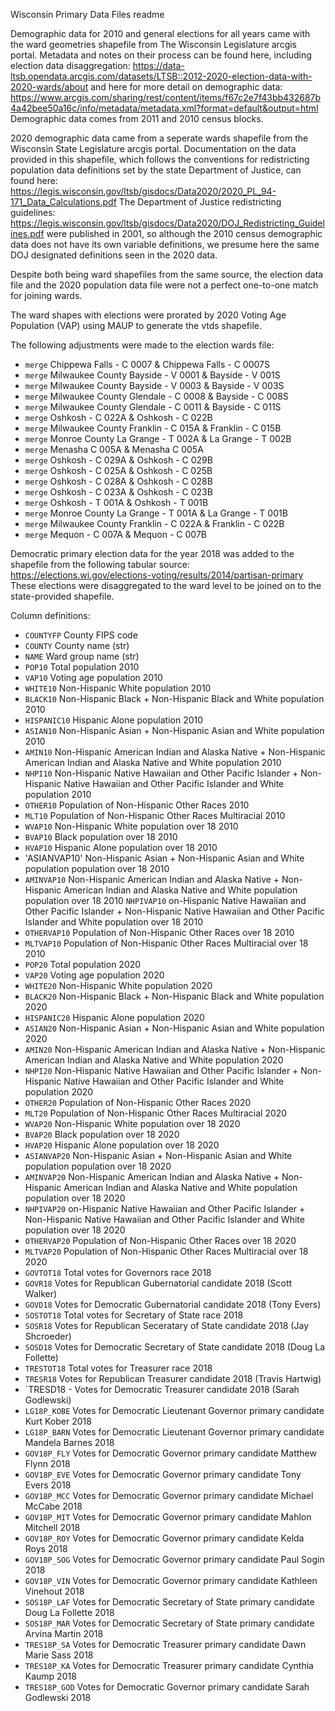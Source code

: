 Wisconsin Primary Data Files readme

Demographic data for 2010 and general elections for all years came with the ward geometries shapefile from The Wisconsin Legislature arcgis portal.
Metadata and notes on their process can be found here, including election data disaggregation: https://data-ltsb.opendata.arcgis.com/datasets/LTSB::2012-2020-election-data-with-2020-wards/about
and here for more detail on demographic data: https://www.arcgis.com/sharing/rest/content/items/f67c2e7f43bb432687b4a42bee50a16c/info/metadata/metadata.xml?format=default&output=html
Demographic data comes from 2011 and 2010 census blocks.

2020 demographic data came from a seperate wards shapefile from the Wisconsin State Legislature arcgis portal. 
Documentation on the data provided in this shapefile, which follows the conventions for redistricting population data definitions set by the state Department of Justice, can found here:
https://legis.wisconsin.gov/ltsb/gisdocs/Data2020/2020_PL_94-171_Data_Calculations.pdf
The Department of Justice redistricting guidelines: https://legis.wisconsin.gov/ltsb/gisdocs/Data2020/DOJ_Redistricting_Guidelines.pdf were published in 2001, so although the 2010 census demographic data does not have its own variable definitions, we presume here the same DOJ designated definitions seen in the 2020 data.

Despite both being ward shapefiles from the same source, the election data file and the 2020 population data file were not a perfect one-to-one match for joining wards.

The ward shapes with elections were prorated by 2020 Voting Age Population (VAP) using MAUP to generate the vtds shapefile.

The following adjustments were made to the election wards file:
- `merge` Chippewa Falls - C 0007 & Chippewa Falls - C 0007S
- `merge` Milwaukee County Bayside - V 0001 & Bayside - V 001S
-	`merge` Milwaukee County Bayside - V 0003 & Bayside - V 003S
-	`merge` Milwaukee County Glendale - C 0008 & Bayside - C 008S
-	`merge` Milwaukee County Glendale - C 0011 & Bayside - C 011S
-	`merge` Oshkosh - C 022A & Oshkosh - C 022B
-	`merge` Milwaukee County Franklin - C 015A & Franklin - C 015B
-	`merge` Monroe County La Grange - T 002A & La Grange - T 002B
-	`merge` Menasha C 005A & Menasha C 005A
-	`merge` Oshkosh - C 029A & Oshkosh - C 029B
-	`merge` Oshkosh - C 025A & Oshkosh - C 025B
-	`merge` Oshkosh - C 028A & Oshkosh - C 028B
-	`merge` Oshkosh - C 023A & Oshkosh - C 023B
-	`merge` Oshkosh - T 001A & Oshkosh - T 001B
-	`merge` Monroe County La Grange - T 001A & La Grange - T 001B
-	`merge` Milwaukee County Franklin - C 022A & Franklin - C 022B
-	`merge` Mequon - C 007A & Mequon - C 007B

Democratic primary election data for the year 2018 was added to the shapefile from the following tabular source: https://elections.wi.gov/elections-voting/results/2014/partisan-primary
These elections were disaggregated to the ward level to be joined on to the state-provided shapefile.

Column definitions:

-	`COUNTYFP` County FIPS code
-	`COUNTY` County name (str)
-	`NAME` Ward group name (str) 
-	`POP10` Total population 2010
-	`VAP10` Voting age population 2010
-	`WHITE10` Non-Hispanic White population 2010
-	`BLACK10` Non-Hispanic Black + Non-Hispanic Black and White population 2010
-	`HISPANIC10` Hispanic Alone population 2010
-	`ASIAN10` Non-Hispanic Asian + Non-Hispanic Asian and White population 2010
-	`AMIN10` Non-Hispanic American Indian and Alaska Native + Non-Hispanic American Indian and Alaska Native and White population 2010
-	`NHPI10` Non-Hispanic Native Hawaiian and Other Pacific Islander + Non-Hispanic Native Hawaiian and Other Pacific Islander and White population 2010
-	`OTHER10` Population of Non-Hispanic Other Races 2010
-	`MLT10` Population of Non-Hispanic Other Races Multiracial 2010
-	`WVAP10` Non-Hispanic White population over 18 2010
-	`BVAP10` Black population over 18 2010
-	`HVAP10` Hispanic Alone population over 18 2010
-	'ASIANVAP10' Non-Hispanic Asian + Non-Hispanic Asian and White population population over 18 2010
-	`AMINVAP10` Non-Hispanic American Indian and Alaska Native + Non-Hispanic American Indian and Alaska Native and White population population over 18 2010
	`NHPIVAP10` on-Hispanic Native Hawaiian and Other Pacific Islander + Non-Hispanic Native Hawaiian and Other Pacific Islander and White population over 18 2010
-	`OTHERVAP10` Population of Non-Hispanic Other Races over 18 2010
-	`MLTVAP10` Population of Non-Hispanic Other Races Multiracial over 18 2010
-	`POP20` Total population 2020
-	`VAP20` Voting age population 2020
-	`WHITE20` Non-Hispanic White population 2020
-	`BLACK20` Non-Hispanic Black + Non-Hispanic Black and White population 2020
-	`HISPANIC20` Hispanic Alone population 2020
- 	`ASIAN20` Non-Hispanic Asian + Non-Hispanic Asian and White population 2020
-	`AMIN20` Non-Hispanic American Indian and Alaska Native + Non-Hispanic American Indian and Alaska Native and White population 2020
-	`NHPI20` Non-Hispanic Native Hawaiian and Other Pacific Islander + Non-Hispanic Native Hawaiian and Other Pacific Islander and White population 2020
-	`OTHER20` Population of Non-Hispanic Other Races 2020
-	`MLT20` Population of Non-Hispanic Other Races Multiracial 2020
-	`WVAP20` Non-Hispanic White population over 18 2020
-	`BVAP20` Black population over 18 2020
-	`HVAP20` Hispanic Alone population over 18 2020
-	`ASIANVAP20` Non-Hispanic Asian + Non-Hispanic Asian and White population population over 18 2020
-	`AMINVAP20` Non-Hispanic American Indian and Alaska Native + Non-Hispanic American Indian and Alaska Native and White population population over 18 2020
-	`NHPIVAP20` on-Hispanic Native Hawaiian and Other Pacific Islander + Non-Hispanic Native Hawaiian and Other Pacific Islander and White population over 18 2020
-	`OTHERVAP20` Population of Non-Hispanic Other Races over 18 2020
-	`MLTVAP20` Population of Non-Hispanic Other Races Multiracial over 18 2020
-	`GOVTOT18` Total votes for Governors race 2018
-	`GOVR18` Votes for Republican Gubernatorial candidate 2018 (Scott Walker)
-	`GOVD18` Votes for Democratic Gubernatorial candidate 2018 (Tony Evers)
-	`SOSTOT18` Total votes for Secretary of State race 2018
-	`SOSR18` Votes for Republican Seceratary of State candidate 2018 (Jay Shcroeder)
-	`SOSD18` Votes for Democratic Secretary of State candidate 2018 (Doug La Follette)
-	`TRESTOT18` Total votes for Treasurer race 2018
-	`TRESR18` Votes for Republican Treasurer candidate 2018 (Travis Hartwig)
-	`TRESD18 - Votes for Democratic Treasurer candidate 2018 (Sarah Godlewski)
-	`LG18P_KOBE` Votes for Democratic Lieutenant Governor primary candidate Kurt Kober 2018
-	`LG18P_BARN` Votes for Democratic Lieutenant Governor primary candidate Mandela Barnes 2018
-	`GOV18P_FLY` Votes for Democratic Governor primary candidate Matthew Flynn 2018
-	`GOV18P_EVE` Votes for Democratic Governor primary candidate Tony Evers 2018
-	`GOV18P_MCC` Votes for Democratic Governor primary candidate Michael McCabe 2018
-	`GOV18P_MIT` Votes for Democratic Governor primary candidate Mahlon Mitchell 2018
-	`GOV18P_ROY` Votes for Democratic Governor primary candidate Kelda Roys 2018
-	`GOV18P_SOG` Votes for Democratic Governor primary candidate Paul Sogin 2018
-	`GOV18P_VIN` Votes for Democratic Governor primary candidate Kathleen Vinehout 2018
-	`SOS18P_LAF` Votes for Democratic Secretary of State primary candidate Doug La Follette 2018
-	`SOS18P_MAR` Votes for Democratic Secretary of State primary candidate Arvina Martin 2018
-	`TRES18P_SA` Votes for Democratic Treasurer primary candidate Dawn Marie Sass 2018
-	`TRES18P_KA` Votes for Democratic Treasurer primary candidate Cynthia Kaump 2018
-	`TRES18P_GOD` Votes for Democratic Governor primary candidate Sarah Godlewski 2018

